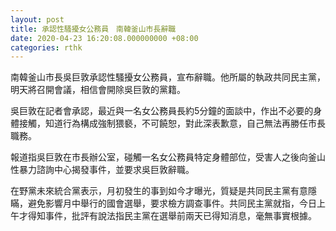 ```yaml
---
layout: post
title: 承認性騷擾女公務員　南韓釜山市長辭職
date: 2020-04-23 16:20:08.000000000 +08:00
categories: rthk
---
```


南韓釜山市長吳巨敦承認性騷擾女公務員，宣布辭職。他所屬的執政共同民主黨，明天將召開會議，相信會開除吳巨敦的黨籍。

吳巨敦在記者會承認，最近與一名女公務員長約5分鐘的面談中，作出不必要的身體接觸，知道行為構成強制猥褻，不可饒恕，對此深表歉意，自己無法再勝任市長職務。

報道指吳巨敦在市長辦公室，碰觸一名女公務員特定身體部位，受害人之後向釜山性暴力諮詢中心揭發事件，並要求吳巨敦辭職。

在野黨未來統合黨表示，月初發生的事到如今才曝光，質疑是共同民主黨有意隱瞞，避免影響月中舉行的國會選舉，要求檢方調查事件。共同民主黨就指，今日上午才得知事件，批評有說法指民主黨在選舉前兩天已得知消息，毫無事實根據。
